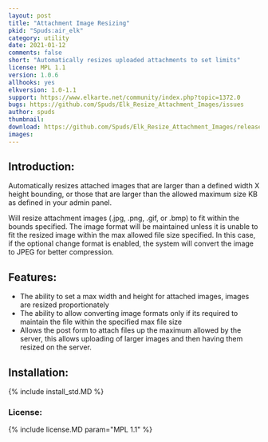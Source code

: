 ```yaml
---
layout: post
title: "Attachment Image Resizing"
pkid: "Spuds:air_elk"
category: utility
date: 2021-01-12
comments: false
short: "Automatically resizes uploaded attachments to set limits"
license: MPL 1.1
version: 1.0.6
allhooks: yes
elkversion: 1.0-1.1
support: https://www.elkarte.net/community/index.php?topic=1372.0
bugs: https://github.com/Spuds/Elk_Resize_Attachment_Images/issues
author: spuds
thumbnail:
download: https://github.com/Spuds/Elk_Resize_Attachment_Images/releases/download/V1.0.5/elk_ResizeAttachedImages.zip
images:
---
```


## Introduction:
Automatically resizes attached images that are larger than a defined width X height bounding, or those that are larger than the allowed maximum size KB as defined in your admin panel.

Will resize attachment images (.jpg, .png, .gif, or .bmp) to fit within the bounds specified.  The image format will be maintained unless it is unable to fit the resized image within the max allowed file size specified.  In this case, if the optional change format is enabled, the system will convert the image to JPEG for better compression.

## Features:
-  The ability to set a max width and height for attached images, images are resized proportionately
-  The ability to allow converting image formats only if its required to maintain the file within the specified max file size
-  Allows the post form to attach files up the maximum allowed by the server, this allows uploading of larger images and then having them resized on the server.

## Installation:
{% include install_std.MD %}

### License:
{% include license.MD param="MPL 1.1" %}